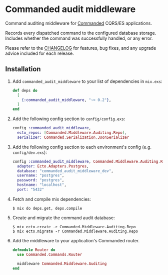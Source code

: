 # Commanded audit middleware

Command auditing middleware for [Commanded](https://github.com/slashdotdash/commanded) CQRS/ES applications.

Records every dispatched command to the configured database storage. Includes whether the command was successfully handled, or any error.

Please refer to the [CHANGELOG](CHANGELOG.md) for features, bug fixes, and any upgrade advice included for each release.

## Installation

  1. Add `commanded_audit_middleware` to your list of dependencies in `mix.exs`:

      ```elixir
      def deps do
        [
          {:commanded_audit_middleware, "~> 0.2"},
        ]
      end
      ```
  2. Add the following config section to `config/config.exs`:

      ```elixir
      config :commanded_audit_middleware,
        ecto_repos: [Commanded.Middleware.Auditing.Repo],
        serializer: Commanded.Serialization.JsonSerializer
      ```

  3. Add the following config section to each environment's config (e.g. `config/dev.exs`):

      ```elixir
      config :commanded_audit_middleware, Commanded.Middleware.Auditing.Repo,
        adapter: Ecto.Adapters.Postgres,
        database: "commanded_audit_middleware_dev",
        username: "postgres",
        password: "postgres",
        hostname: "localhost",
        port: "5432"
      ```

  4. Fetch and compile mix dependencies:

      ```console
      $ mix do deps.get, deps.compile
      ```

  5. Create and migrate the command audit database:

      ```console
      $ mix ecto.create -r Commanded.Middleware.Auditing.Repo
      $ mix ecto.migrate -r Commanded.Middleware.Auditing.Repo
      ```

  6. Add the middleware to your application's Commanded router.

      ```elixir
      defmodule Router do
        use Commanded.Commands.Router

        middleware Commanded.Middleware.Auditing
      end
      ```

